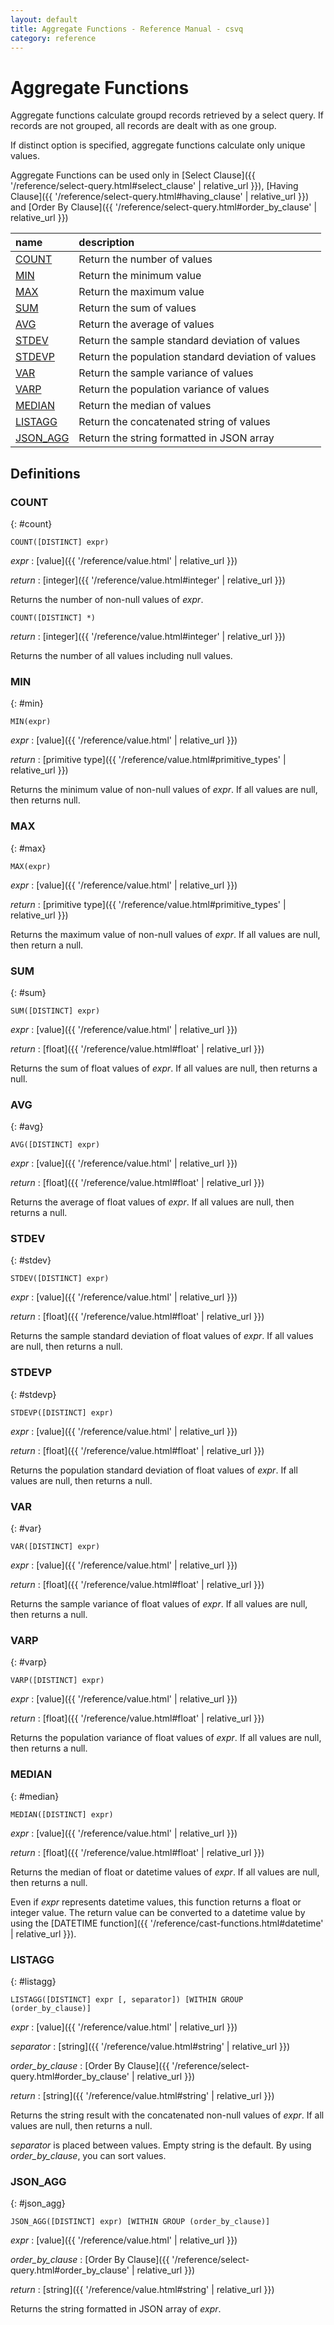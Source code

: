 ```yaml
---
layout: default
title: Aggregate Functions - Reference Manual - csvq
category: reference
---
```


# Aggregate Functions

Aggregate functions calculate groupd records retrieved by a select query.
If records are not grouped, all records are dealt with as one group.

If distinct option is specified, aggregate functions calculate only unique values.

Aggregate Functions can be used only in [Select Clause]({{ '/reference/select-query.html#select_clause' | relative_url }}), [Having Clause]({{ '/reference/select-query.html#having_clause' | relative_url }}) and [Order By Clause]({{ '/reference/select-query.html#order_by_clause' | relative_url }})


| name | description |
| :- | :- |
| [COUNT](#count)       | Return the number of values |
| [MIN](#min)           | Return the minimum value |
| [MAX](#max)           | Return the maximum value |
| [SUM](#sum)           | Return the sum of values |
| [AVG](#avg)           | Return the average of values |
| [STDEV](#stdev)       | Return the sample standard deviation of values |
| [STDEVP](#stdevp)     | Return the population standard deviation of values |
| [VAR](#var)           | Return the sample variance of values |
| [VARP](#varp)         | Return the population variance of values |
| [MEDIAN](#median)     | Return the median of values |
| [LISTAGG](#listagg)   | Return the concatenated string of values |
| [JSON_AGG](#json_agg) | Return the string formatted in JSON array |

## Definitions

### COUNT
{: #count}

```
COUNT([DISTINCT] expr)
```

_expr_
: [value]({{ '/reference/value.html' | relative_url }})

_return_
: [integer]({{ '/reference/value.html#integer' | relative_url }})

Returns the number of non-null values of _expr_.

```
COUNT([DISTINCT] *)
```

_return_
: [integer]({{ '/reference/value.html#integer' | relative_url }})

Returns the number of all values including null values.

### MIN
{: #min}

```
MIN(expr)
```

_expr_
: [value]({{ '/reference/value.html' | relative_url }})

_return_
: [primitive type]({{ '/reference/value.html#primitive_types' | relative_url }})

Returns the minimum value of non-null values of _expr_.
If all values are null, then returns null.

### MAX
{: #max}

```
MAX(expr)
```

_expr_
: [value]({{ '/reference/value.html' | relative_url }})

_return_
: [primitive type]({{ '/reference/value.html#primitive_types' | relative_url }})

Returns the maximum value of non-null values of _expr_.
If all values are null, then return a null.

### SUM
{: #sum}

```
SUM([DISTINCT] expr)
```

_expr_
: [value]({{ '/reference/value.html' | relative_url }})

_return_
: [float]({{ '/reference/value.html#float' | relative_url }})

Returns the sum of float values of _expr_.
If all values are null, then returns a null.

### AVG
{: #avg}

```
AVG([DISTINCT] expr)
```

_expr_
: [value]({{ '/reference/value.html' | relative_url }})

_return_
: [float]({{ '/reference/value.html#float' | relative_url }})

Returns the average of float values of _expr_.
If all values are null, then returns a null.

### STDEV
{: #stdev}

```
STDEV([DISTINCT] expr)
```

_expr_
: [value]({{ '/reference/value.html' | relative_url }})

_return_
: [float]({{ '/reference/value.html#float' | relative_url }})

Returns the sample standard deviation of float values of _expr_.
If all values are null, then returns a null.

### STDEVP
{: #stdevp}

```
STDEVP([DISTINCT] expr)
```

_expr_
: [value]({{ '/reference/value.html' | relative_url }})

_return_
: [float]({{ '/reference/value.html#float' | relative_url }})

Returns the population standard deviation of float values of _expr_.
If all values are null, then returns a null.

### VAR
{: #var}

```
VAR([DISTINCT] expr)
```

_expr_
: [value]({{ '/reference/value.html' | relative_url }})

_return_
: [float]({{ '/reference/value.html#float' | relative_url }})

Returns the sample variance of float values of _expr_.
If all values are null, then returns a null.


### VARP
{: #varp}

```
VARP([DISTINCT] expr)
```

_expr_
: [value]({{ '/reference/value.html' | relative_url }})

_return_
: [float]({{ '/reference/value.html#float' | relative_url }})

Returns the population variance of float values of _expr_.
If all values are null, then returns a null.


### MEDIAN
{: #median}

```
MEDIAN([DISTINCT] expr)
```

_expr_
: [value]({{ '/reference/value.html' | relative_url }})

_return_
: [float]({{ '/reference/value.html#float' | relative_url }})

Returns the median of float or datetime values of _expr_.
If all values are null, then returns a null.

Even if _expr_ represents datetime values, this function returns a float or integer value.
The return value can be converted to a datetime value by using the [DATETIME function]({{ '/reference/cast-functions.html#datetime' | relative_url }}).

### LISTAGG
{: #listagg}

```
LISTAGG([DISTINCT] expr [, separator]) [WITHIN GROUP (order_by_clause)]
```

_expr_
: [value]({{ '/reference/value.html' | relative_url }})

_separator_
: [string]({{ '/reference/value.html#string' | relative_url }})

_order_by_clause_
: [Order By Clause]({{ '/reference/select-query.html#order_by_clause' | relative_url }})

_return_
: [string]({{ '/reference/value.html#string' | relative_url }})

Returns the string result with the concatenated non-null values of _expr_.
If all values are null, then returns a null.

_separator_ is placed between values. Empty string is the default.
By using _order_by_clause_, you can sort values.

### JSON_AGG
{: #json_agg}

```
JSON_AGG([DISTINCT] expr) [WITHIN GROUP (order_by_clause)]
```

_expr_
: [value]({{ '/reference/value.html' | relative_url }})

_order_by_clause_
: [Order By Clause]({{ '/reference/select-query.html#order_by_clause' | relative_url }})

_return_
: [string]({{ '/reference/value.html#string' | relative_url }})

Returns the string formatted in JSON array of _expr_.
